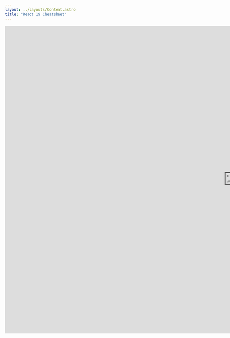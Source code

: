 ```yaml
---
layout: ../layouts/Content.astro
title: "React 19 Cheatsheet"
---
```


<div className="grid place-content-center">
  <iframe
        src="https://link.excalidraw.com/readonly/CSYYVWwqoHslPeBzuKlz?darkMode=true"
        width="1500px%"
        height="1000px"
        style="border: none;">
  </iframe>
</div>